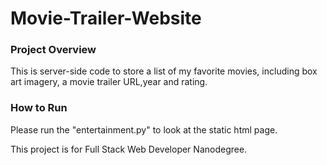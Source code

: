 # Movie-Trailer-Website


### Project Overview
This is server-side code to store a list of my favorite movies, 
including box art imagery, a movie trailer URL,year and rating. 



### How to Run 
Please run the "entertainment.py" to look at the static html page.



This project is for Full Stack Web Developer Nanodegree.
